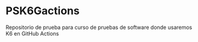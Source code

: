 # PSK6Gactions

Repositorio de prueba para curso de pruebas de software donde usaremos K6 en GitHub Actions